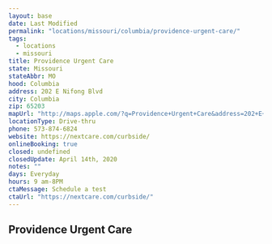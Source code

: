 ```yaml
---
layout: base
date: Last Modified
permalink: "locations/missouri/columbia/providence-urgent-care/"
tags:
  - locations
  - missouri
title: Providence Urgent Care
state: Missouri
stateAbbr: MO
hood: Columbia
address: 202 E Nifong Blvd
city: Columbia
zip: 65203
mapUrl: "http://maps.apple.com/?q=Providence+Urgent+Care&address=202+E+Nifong+Blvd,Columbia,Missouri,65203"
locationType: Drive-thru
phone: 573-874-6824
website: https://nextcare.com/curbside/
onlineBooking: true
closed: undefined
closedUpdate: April 14th, 2020
notes: ""
days: Everyday
hours: 9 am-8PM
ctaMessage: Schedule a test
ctaUrl: "https://nextcare.com/curbside/"
---
```

## Providence Urgent Care